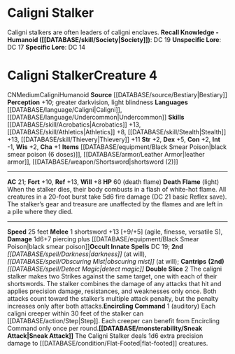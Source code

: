 ﻿---
ac: '21'
alignment: CN
all_resistance: null
burrow_speed: null
charisma: '+1'
climb_speed: null
constitution: '+2'
creature_ability:
- Death Flame
- Double Slice
- Encircling Command
- Sneak Attack
creature_family: '[[DATABASE/monsterfamily/Caligni|Caligni]]'
description: 'Caligni stalkers are often leaders of caligni enclaves.<br/><br/><b><u>Recall
  Knowledge - Humanoid</u> ( [[DATABASE/skill/Society|Society]] )</b>: DC 19<br/><b><u>Unspecific
  Lore</u></b>: DC 17<br/><b><u>Specific Lore</u></b>: DC 14'
dexterity: '+5'
element: null
fly_speed: null
fortitude: '+10'
hardness: null
hp: 60 (death flame)
id: '66'
immunity: null
intelligence: '-1'
land_speed: '25'
language:
- '[[DATABASE/language/Caligni|Caligni]]'
- '[[DATABASE/language/Undercommon|Undercommon]]'
level: '4'
max_speed: '25'
name: Caligni Stalker
perception: '+10'
rarity: Common
reflex: '+13'
resistance: null
rus_type_level: null
school: null
sense:
- greater darkvision
- light blindness
size: Medium
skill:
- '[[DATABASE/skill/Acrobatics|Acrobatics]] +13'
- '[[DATABASE/skill/Athletics|Athletics]] +8'
- '[[DATABASE/skill/Stealth|Stealth]] +13'
- '[[DATABASE/skill/Thievery|Thievery]] +11'
source: '[[DATABASE/source/Bestiary|Bestiary]]'
speed:
- 25 feet
spell:
- '[[DATABASE/spell/Darkness|Darkness]]'
- '[[DATABASE/spell/Detect Magic|DetectMagic]]'
- '[[DATABASE/spell/Obscuring Mist|Obscuring Mist]]'
strength: '+2'
strength_req: '2'
strongest_save:
- Reflex
swim_speed: null
trait:
- '[[DATABASE/trait/Caligni|Caligni]]'
- '[[DATABASE/trait/Humanoid|Humanoid]]'
type: Creature
vision: Greater darkvision
weakest_save:
- Will
weakness: null
will: '+8'
wisdom: '+2'

---
# Caligni Stalker

Caligni stalkers are often leaders of caligni enclaves.
**Recall Knowledge - Humanoid ([[DATABASE/skill/Society|Society]])**: DC 19
**Unspecific Lore**: DC 17
**Specific Lore**: DC 14

# Caligni Stalker<span class="item-type">Creature 4</span>

<span class="trait-alignment item-trait">CN</span><span class="trait-size item-trait">Medium</span><span class="item-trait">Caligni</span><span class="item-trait">Humanoid</span>
**Source** [[DATABASE/source/Bestiary|Bestiary]]
**Perception** +10; greater darkvision, light blindness
**Languages** [[DATABASE/language/Caligni|Caligni]], [[DATABASE/language/Undercommon|Undercommon]]
**Skills** [[DATABASE/skill/Acrobatics|Acrobatics]] +13, [[DATABASE/skill/Athletics|Athletics]] +8, [[DATABASE/skill/Stealth|Stealth]] +13, [[DATABASE/skill/Thievery|Thievery]] +11
**Str** +2, **Dex** +5, **Con** +2, **Int** -1, **Wis** +2, **Cha** +1
**Items** [[DATABASE/equipment/Black Smear Poison|black smear poison (6 doses)]], [[DATABASE/armor/Leather Armor|leather armor]], [[DATABASE/weapon/Shortsword|shortsword (2)]]

---
**AC** 21; **Fort** +10, **Ref** +13, **Will** +8
**HP** 60 (death flame)
<span class="in-box-ability">**Death Flame** (light) When the stalker dies, their body combusts in a flash of white-hot flame. All creatures in a 20-foot burst take 5d6 fire damage (DC 21 basic Reflex save). The stalker’s gear and treasure are unaffected by the flames and are left in a pile where they died.</span>

---
**Speed** 25 feet
<span class="in-box-ability">**Melee** <span class="action-icon">1</span> shortsword +13 [+9/+5] (agile, finesse, versatile S), **Damage** 1d6+7 piercing plus [[DATABASE/equipment/Black Smear Poison|black smear poison]]</span>**Occult Innate Spells** DC 19; **2nd** _[[DATABASE/spell/Darkness|darkness]]_ (at will), _[[DATABASE/spell/Obscuring Mist|obscuring mist]]_ (at will); **Cantrips** **(2nd)** _[[DATABASE/spell/Detect Magic|detect magic]]_
<span class="in-box-ability">**Double Slice** <span class="action-icon">2</span> The caligni stalker makes two Strikes against the same target, one with each of their shortswords. The stalker combines the damage of any attacks that hit and applies precision damage, resistances, and weaknesses only once. Both attacks count toward the stalker’s multiple attack penalty, but the penalty increases only after both attacks.</span><span class="in-box-ability">**Encircling Command** <span class="action-icon">1</span> (auditory) Each caligni creeper within 30 feet of the stalker can [[DATABASE/action/Step|Step]]. Each creeper can benefit from Encircling Command only once per round.</span><span class="in-box-ability">**[[DATABASE/monsterability/Sneak Attack|Sneak Attack]]** The Caligni Stalker deals 1d6 extra precision damage to [[DATABASE/condition/Flat-Footed|flat-footed]] creatures.</span>